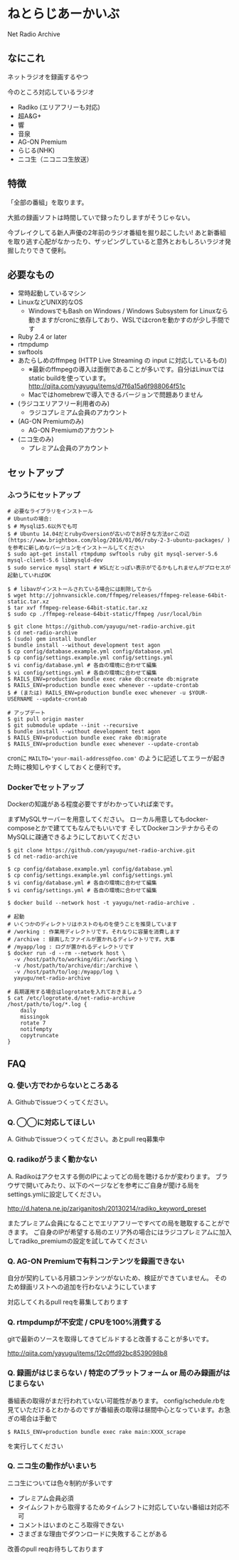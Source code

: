 # ねとらじあーかいぶ
Net Radio Archive

## なにこれ
ネットラジオを録画するやつ

今のところ対応しているラジオ

- Radiko (エリアフリーも対応)
- 超A&G+
- 響
- 音泉
- AG-ON Premium
- らじる(NHK)
- ニコ生（ニコニコ生放送）

## 特徴
「全部の番組」を取ります。

大抵の録画ソフトは時間していで録ったりしますがそうじゃない。

今ブレイクしてる新人声優の2年前のラジオ番組を掘り起こしたい!
あと新番組を取り逃す心配がなかったり、ザッピングしていると意外とおもしろいラジオ発掘したりできて便利。

## 必要なもの
- 常時起動しているマシン
- LinuxなどUNIX的なOS
  - WindowsでもBash on Windows / Windows Subsystem for Linuxなら動きますがcronに依存しており、WSLではcronを動かすのが少し手間です
- Ruby 2.4 or later
- rtmpdump
- swftools
- あたらしめのffmpeg (HTTP Live Streaming の input に対応しているもの)
  - ※最新のffmpegの導入は面倒であることが多いです。自分はLinuxではstatic buildを使っています。 http://qiita.com/yayugu/items/d7f6a15a6f988064f51c
  - Macではhomebrewで導入できるバージョンで問題ありません
- (ラジコエリアフリー利用者のみ)
  - ラジコプレミアム会員のアカウント
- (AG-ON Premiumのみ)
  - AG-ON Premiumのアカウント
- (ニコ生のみ)
  - プレミアム会員のアカウント

## セットアップ

### ふつうにセットアップ
```
# 必要なライブラリをインストール
# Ubuntuの場合:
$ # Mysqlは5.6以外でも可
$ # Ubuntu 14.04だとrubyのversionが古いのでお好きな方法orこの辺(https://www.brightbox.com/blog/2016/01/06/ruby-2-3-ubuntu-packages/ ) を参考に新しめなバージョンをインストールしてください
$ sudo apt-get install rtmpdump swftools ruby git mysql-server-5.6 mysql-client-5.6 libmysqld-dev
$ sudo service mysql start # WSLだとっぽい表示がでるかもしれませんがプロセスが起動していればOK

$ # libavがインストールされている場合には削除してから
$ wget http://johnvansickle.com/ffmpeg/releases/ffmpeg-release-64bit-static.tar.xz
$ tar xvf ffmpeg-release-64bit-static.tar.xz
$ sudo cp ./ffmpeg-release-64bit-static/ffmpeg /usr/local/bin

$ git clone https://github.com/yayugu/net-radio-archive.git
$ cd net-radio-archive
$ (sudo) gem install bundler
$ bundle install --without development test agon
$ cp config/database.example.yml config/database.yml
$ cp config/settings.example.yml config/settings.yml
$ vi config/database.yml # 各自の環境に合わせて編集
$ vi config/settings.yml # 各自の環境に合わせて編集
$ RAILS_ENV=production bundle exec rake db:create db:migrate
$ RAILS_ENV=production bundle exec whenever --update-crontab
$ # (または) RAILS_ENV=production bundle exec whenever -u $YOUR-USERNAME --update-crontab

# アップデート
$ git pull origin master
$ git submodule update --init --recursive
$ bundle install --without development test agon
$ RAILS_ENV=production bundle exec rake db:migrate
$ RAILS_ENV=production bundle exec whenever --update-crontab
```

cronに
`MAILTO='your-mail-address@foo.com'`
のように記述してエラーが起きた時に検知しやすくしておくと便利です。


### Dockerでセットアップ
Dockerの知識がある程度必要ですがわかっていれば楽です。

まずMySQLサーバーを用意してください。
ローカル用意してもdocker-composeとかで建ててもなんでもいいです
そしてDockerコンテナからそのMySQLに疎通できるようにしておいてください

```
$ git clone https://github.com/yayugu/net-radio-archive.git
$ cd net-radio-archive

$ cp config/database.example.yml config/database.yml
$ cp config/settings.example.yml config/settings.yml
$ vi config/database.yml # 各自の環境に合わせて編集
$ vi config/settings.yml # 各自の環境に合わせて編集

$ docker build --network host -t yayugu/net-radio-archive .

# 起動
# いくつかのディレクトリはホストのものを使うことを推奨しています
# /working : 作業用ディレクトリです。それなりに容量を消費します
# /archive : 録画したファイルが置かれるディレクトリです。大事
# /myapp/log : ログが置かれるディレクトリです
$ docker run -d --rm --network host \
  -v /host/path/to/working/dir:/working \
  -v /host/path/to/archive/dir:/archive \
  -v /host/path/to/log:/myapp/log \
  yayugu/net-radio-archive

# 長期運用する場合はlogrotateを入れておきましょう
$ cat /etc/logrotate.d/net-radio-archive
/host/path/to/log/*.log {
    daily
    missingok
    rotate 7
    notifempty
    copytruncate
}
```

## FAQ

### Q. 使い方でわからないところある
A. Githubでissueつくってください。

### Q. ◯◯に対応してほしい
A. Githubでissueつくってください。あとpull req募集中

### Q. radikoがうまく動かない
A. Radikoはアクセスする側のIPによってどの局を聴けるかが変わります。
ブラウザで開いてみたり、以下のページなどを参考にご自身が聞ける局をsettings.ymlに設定してください。

http://d.hatena.ne.jp/zariganitosh/20130214/radiko_keyword_preset

またプレミアム会員になることでエリアフリーですべての局を聴取することができます。
ご自身のIPが希望する局のエリア外の場合にはラジコプレミアムに加入してradiko_premiumの設定を試してみてください

### Q. AG-ON Premiumで有料コンテンツを録画できない
自分が契約している月額コンテンツがないため、検証ができていません。
そのため録画リストへの追加を行わないようにしています

対応してくれるpull reqを募集しております

### Q. rtmpdumpが不安定 / CPUを100%消費する
gitで最新のソースを取得してきてビルドすると改善することが多いです。

http://qiita.com/yayugu/items/12c0ffd92bc8539098b8

### Q. 録画がはじまらない / 特定のプラットフォーム or 局のみ録画がはじまらない
番組表の取得がまだ行われていない可能性があります。 config/schedule.rbを見ていただけるとわかるのですが番組表の取得は昼間中心となっています。お急ぎの場合は手動で

```
$ RAILS_ENV=production bundle exec rake main:XXXX_scrape
```

を実行してください

### Q. ニコ生の動作がいまいち
ニコ生については色々制約が多いです
- プレミアム会員必須
- タイムシフトから取得するためタイムシフトに対応していない番組は対応不可
- コメントはいまのところ取得できない
- さまざまな理由でダウンロードに失敗することがある

改善のpull reqお待ちしております
